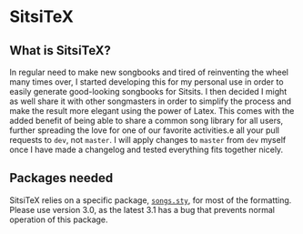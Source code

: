 # SitsiTeX
## What is SitsiTeX?
In regular need to make new songbooks and tired of reinventing the wheel many times over, I started developing this for my personal use in order to easily generate good-looking songbooks for Sitsits. I then decided I might as well share it with other songmasters in order to simplify the process and make the result more elegant using the power of Latex. This comes with the added benefit of being able to share a common song library for all users, further spreading the love for one of our favorite activities.e all your pull requests to `dev`, not `master`. I will apply changes to `master` from `dev` myself once I have made a changelog and tested everything fits together nicely.

## Packages needed
SitsiTeX relies on a specific package, [`songs.sty`](http://songs.sourceforge.net/), for most of the formatting. Please use version 3.0, as the latest 3.1 has a bug that prevents normal operation of this package.